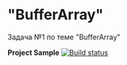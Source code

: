 # "BufferArray"
Задача №1 по теме "BufferArray"  
  
**Project Sample** [![Build status](https://ci.appveyor.com/api/projects/status/7kdpqpo85gqymwdj?svg=true)](https://ci.appveyor.com/project/Gronik4/bufferarray1)
